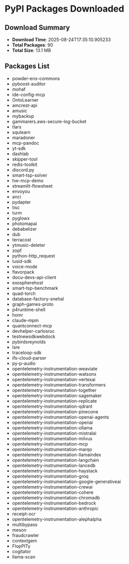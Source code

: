 # PyPI Packages Downloaded

## Download Summary
- **Download Time**: 2025-08-24T17:35:10.905233
- **Total Packages**: 90
- **Total Size**: 13.1 MB

## Packages List
- powder-ens-commons
- pyboost-auditor
- mohaf
- ide-config-mcp
- OntoLearner
- amcrest-api
- amusic
- mybackup
- gammarers.aws-secure-log-bucket
- tlars
- squlearn
- maradoner
- mcp-pandoc
- yt-sdk
- dashlab
- skipper-tool
- redis-toolkit
- discord.py
- smart-tsp-solver
- hw-mcp-demo
- streamlit-flowsheet
- envoyou
- anci
- pydapter
- tisc
- turm
- pyglowx
- photomapai
- debabelizer
- dub
- terracost
- ytmusic-deleter
- zopf
- python-http_request
- lusid-sdk
- voice-mode
- flavorpack
- docu-devs-api-client
- exospherehost
- smart-tsp-benchmark
- quad-torch
- database-factory-snehal
- graph-games-proto
- p4runtime-shell
- homr
- claude-mpm
- quantconnect-mcp
- devhelper-carlosruc
- testnewsdkwebdock
- pybirdsreynolds
- lsre
- traceloop-sdk
- ifs-cloud-parser
- py-p-audio
- opentelemetry-instrumentation-weaviate
- opentelemetry-instrumentation-watsonx
- opentelemetry-instrumentation-vertexai
- opentelemetry-instrumentation-transformers
- opentelemetry-instrumentation-together
- opentelemetry-instrumentation-sagemaker
- opentelemetry-instrumentation-replicate
- opentelemetry-instrumentation-qdrant
- opentelemetry-instrumentation-pinecone
- opentelemetry-instrumentation-openai-agents
- opentelemetry-instrumentation-openai
- opentelemetry-instrumentation-ollama
- opentelemetry-instrumentation-mistralai
- opentelemetry-instrumentation-milvus
- opentelemetry-instrumentation-mcp
- opentelemetry-instrumentation-marqo
- opentelemetry-instrumentation-llamaindex
- opentelemetry-instrumentation-langchain
- opentelemetry-instrumentation-lancedb
- opentelemetry-instrumentation-haystack
- opentelemetry-instrumentation-groq
- opentelemetry-instrumentation-google-generativeai
- opentelemetry-instrumentation-crewai
- opentelemetry-instrumentation-cohere
- opentelemetry-instrumentation-chromadb
- opentelemetry-instrumentation-bedrock
- opentelemetry-instrumentation-anthropic
- receipt-ocr
- opentelemetry-instrumentation-alephalpha
- multibypass
- meson
- fraudcrawler
- contextgem
- FlopPITy
- cogitator
- llama-scan
